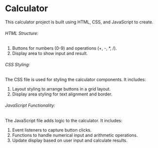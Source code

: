 # Calculator
<p>This calculator project is built using HTML, CSS, and JavaScript to create.</p>
<p>
<h6>HTML Structure:</h6>
  <ol>
    <li>Buttons for numbers (0-9) and operations (+, -, *, /).</li>
    <li>Display area to show input and result.</li>
  </ol>
<h6>CSS Styling:</h6>
The CSS file is used for styling the calculator components. It includes:
<ol>
  <li>Layout styling to arrange buttons in a grid layout.</li>
  <li>Display area styling for text alignment and border.</li>
</ol>
<h6>JavaScript Functionality:</h6>
The JavaScript file adds logic to the calculator. It includes:
<ol>
  <li>Event listeners to capture button clicks.</li>
  <li>Functions to handle numerical input and arithmetic operations.</li>
  <li>Update display based on user input and calculate results.</li>
</ol>
</p>
